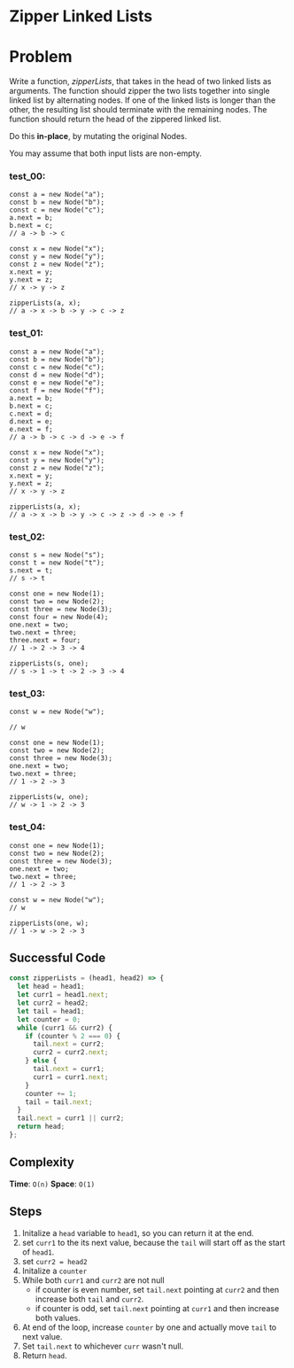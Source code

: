 # Zipper Linked Lists

# Problem

Write a function, *zipperLists*, that takes in the head of two linked lists as arguments. The function should zipper the two lists together into single linked list by alternating nodes. If one of the linked lists is longer than the other, the resulting list should terminate with the remaining nodes. The function should return the head of the zippered linked list.

Do this **in-place**, by mutating the original Nodes.

You may assume that both input lists are non-empty.

### test_00:

```
const a = new Node("a");
const b = new Node("b");
const c = new Node("c");
a.next = b;
b.next = c;
// a -> b -> c

const x = new Node("x");
const y = new Node("y");
const z = new Node("z");
x.next = y;
y.next = z;
// x -> y -> z

zipperLists(a, x);
// a -> x -> b -> y -> c -> z

```

### test_01:

```
const a = new Node("a");
const b = new Node("b");
const c = new Node("c");
const d = new Node("d");
const e = new Node("e");
const f = new Node("f");
a.next = b;
b.next = c;
c.next = d;
d.next = e;
e.next = f;
// a -> b -> c -> d -> e -> f

const x = new Node("x");
const y = new Node("y");
const z = new Node("z");
x.next = y;
y.next = z;
// x -> y -> z

zipperLists(a, x);
// a -> x -> b -> y -> c -> z -> d -> e -> f

```

### test_02:

```
const s = new Node("s");
const t = new Node("t");
s.next = t;
// s -> t

const one = new Node(1);
const two = new Node(2);
const three = new Node(3);
const four = new Node(4);
one.next = two;
two.next = three;
three.next = four;
// 1 -> 2 -> 3 -> 4

zipperLists(s, one);
// s -> 1 -> t -> 2 -> 3 -> 4

```

### test_03:

```
const w = new Node("w");

// w

const one = new Node(1);
const two = new Node(2);
const three = new Node(3);
one.next = two;
two.next = three;
// 1 -> 2 -> 3

zipperLists(w, one);
// w -> 1 -> 2 -> 3

```

### test_04:

```
const one = new Node(1);
const two = new Node(2);
const three = new Node(3);
one.next = two;
two.next = three;
// 1 -> 2 -> 3

const w = new Node("w");
// w

zipperLists(one, w);
// 1 -> w -> 2 -> 3

```

## Successful Code

```js
const zipperLists = (head1, head2) => {
  let head = head1;
  let curr1 = head1.next;
  let curr2 = head2;
  let tail = head1;
  let counter = 0;
  while (curr1 && curr2) {
    if (counter % 2 === 0) {
      tail.next = curr2;
      curr2 = curr2.next;
    } else {
      tail.next = curr1;
      curr1 = curr1.next;
    }
    counter += 1;
    tail = tail.next;
  }
  tail.next = curr1 || curr2;
  return head;
};
```

## Complexity

**Time**: `O(n)`
**Space**: `O(1)`

## Steps

1. Initalize a `head` variable to `head1`, so you can return it at the end.
2. set `curr1` to the its next value, because the `tail` will start off as the start of `head1`.
3. set `curr2 = head2`
4. Initalize a `counter`
5. While both `curr1` and `curr2` are not null
   - if counter is even number, set `tail.next` pointing at `curr2` and then increase both `tail` and `curr2`.
   - if counter is odd, set `tail.next` pointing at `curr1` and then increase both values.
6. At end of the loop, increase `counter` by one and actually move `tail` to next value.
7. Set `tail.next` to whichever `curr` wasn't null.
8. Return `head`.
